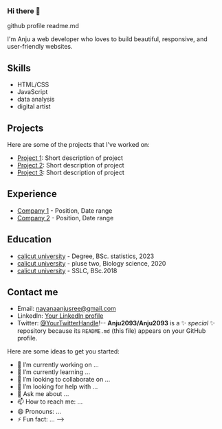 ### Hi there 👋

github profile readme.md



I'm Anju a web developer who loves to build beautiful, responsive, and user-friendly websites. 

## Skills

- HTML/CSS
- JavaScript
- data analysis
- digital artist






## Projects

Here are some of the projects that I've worked on:

- [Project 1](link): Short description of project
- [Project 2](link): Short description of project
- [Project 3](link): Short description of project

## Experience

- [Company 1](link) - Position, Date range
- [Company 2](link) - Position, Date range

## Education

- [calicut university](link) -  Degree, BSc. statistics, 2023
- [calicut university](link) -  pluse two, Biology science, 2020
- [calicut university](link) -  SSLC, BSc.2018

## Contact me

- Email: nayanaanjusree@gmail.com
- LinkedIn: [Your LinkedIn profile](link)
- Twitter: [@YourTwitterHandle](link)!--
**Anju2093/Anju2093** is a ✨ _special_ ✨ repository because its `README.md` (this file) appears on your GitHub profile.

Here are some ideas to get you started:

- 🔭 I’m currently working on ...
- 🌱 I’m currently learning ...
- 👯 I’m looking to collaborate on ...
- 🤔 I’m looking for help with ...
- 💬 Ask me about ...
- 📫 How to reach me: ...
- 😄 Pronouns: ...
- ⚡ Fun fact: ...
-->
